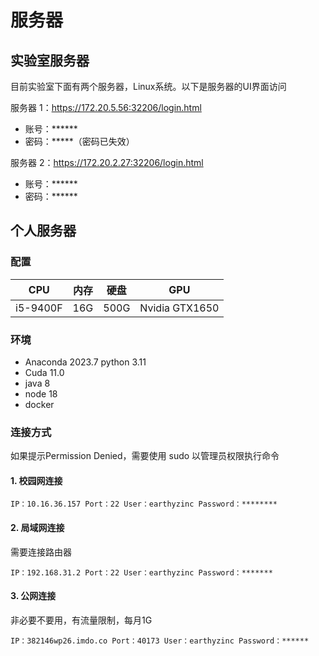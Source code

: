 # 服务器

## 实验室服务器

目前实验室下面有两个服务器，Linux系统。以下是服务器的UI界面访问

服务器 1：https://172.20.5.56:32206/login.html

* 账号：******
* 密码：*****（密码已失效）

服务器 2：https://172.20.2.27:32206/login.html

* 账号：******
* 密码：******

## 个人服务器

### 配置

| CPU      | 内存 | 硬盘 | GPU            |
| -------- | ---- | ---- | -------------- |
| i5-9400F | 16G  | 500G | Nvidia GTX1650 |

### 环境

* Anaconda 2023.7 python 3.11
* Cuda 11.0
* java 8
* node 18
* docker

### 连接方式

如果提示Permission Denied，需要使用 sudo 以管理员权限执行命令

#### 1. 校园网连接

`IP：10.16.36.157 Port：22 User：earthyzinc Password：********`

#### 2. 局域网连接

需要连接路由器

`IP：192.168.31.2 Port：22 User：earthyzinc Password：*******`

#### 3. 公网连接

非必要不要用，有流量限制，每月1G

`IP：382146wp26.imdo.co Port：40173 User：earthyzinc Password：******`

